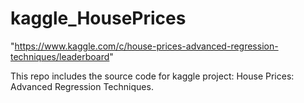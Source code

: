 # kaggle_HousePrices
"https://www.kaggle.com/c/house-prices-advanced-regression-techniques/leaderboard"

This repo includes the source code for kaggle project: House Prices: Advanced Regression Techniques.
